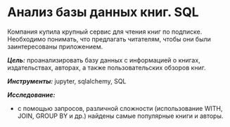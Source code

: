 # Анализ базы данных книг. SQL

Компания купила крупный сервис для чтения книг по подписке. Необходимо понимать, что предлагать читателям, чтобы они были заинтересованы приложением.

***Цель:***  проанализировать базу данных с информацией о книгах, издательствах, авторах, а также пользовательских обзоров книг. 

***Инструменты:*** jupyter, sqlalchemy, SQL

***Исследование:*** 
- с помощью запросов, различной сложности (использование WITH, JOIN, GROUP BY и др.) найдены самые популярные книги и авторы.



